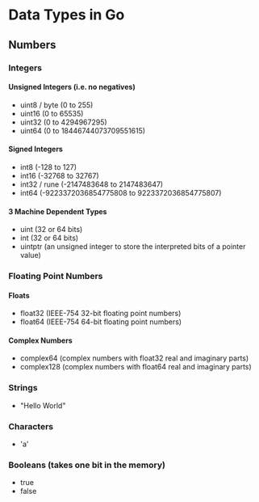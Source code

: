 # Data Types in Go

## Numbers

### Integers

#### **Unsigned Integers (i.e. no negatives)**

- uint8 / byte (0 to 255)
- uint16 (0 to 65535)
- uint32 (0 to 4294967295)
- uint64 (0 to 18446744073709551615)

#### **Signed Integers**

- int8 (-128 to 127)
- int16 (-32768 to 32767)
- int32 / rune (-2147483648 to 2147483647)
- int64 (-9223372036854775808 to 9223372036854775807)

#### **3 Machine Dependent Types**

- uint (32 or 64 bits)
- int (32 or 64 bits)
- uintptr (an unsigned integer to store the interpreted bits of a pointer value)

### Floating Point Numbers

#### **Floats**

- float32 (IEEE-754 32-bit floating point numbers)
- float64 (IEEE-754 64-bit floating point numbers)

#### **Complex Numbers**

- complex64 (complex numbers with float32 real and imaginary parts)
- complex128 (complex numbers with float64 real and imaginary parts)

### Strings

- "Hello World"

### Characters

- 'a'

### Booleans (takes one bit in the memory)

- true
- false
